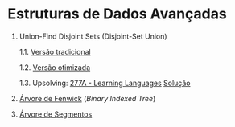# Estruturas de Dados Avançadas

1. Union-Find Disjoint Sets (Disjoint-Set Union)

   1.1. [Versão tradicional](algoritmos/dsu_tradicional.cpp)

   1.2. [Versão otimizada](algoritmos/dsu_otimizado.cpp)
   
   1.3. Upsolving: [277A - Learning Languages](https://codeforces.com/problemset/problem/277/A) [Solução](upsolving/cf_277a_learning_languages.cpp) 
   

2. [Árvore de Fenwick](algoritmos/fenwick_tree.cpp) (*Binary Indexed Tree*)


3. [Árvore de Segmentos](algoritmos/segtree.cpp)

